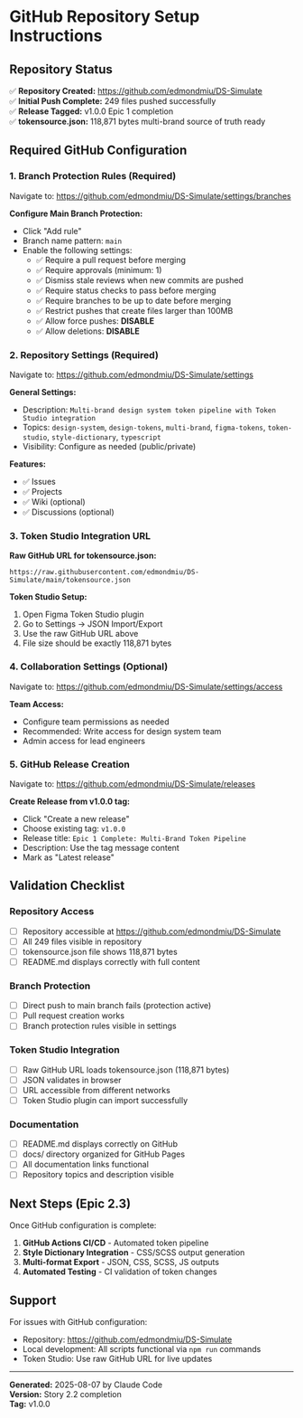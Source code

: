 # GitHub Repository Setup Instructions

## Repository Status

✅ **Repository Created:** https://github.com/edmondmiu/DS-Simulate  
✅ **Initial Push Complete:** 249 files pushed successfully  
✅ **Release Tagged:** v1.0.0 Epic 1 completion  
✅ **tokensource.json:** 118,871 bytes multi-brand source of truth ready

## Required GitHub Configuration

### 1. Branch Protection Rules (Required)

Navigate to: https://github.com/edmondmiu/DS-Simulate/settings/branches

**Configure Main Branch Protection:**
- Click "Add rule" 
- Branch name pattern: `main`
- Enable the following settings:
  - ✅ Require a pull request before merging
  - ✅ Require approvals (minimum: 1)
  - ✅ Dismiss stale reviews when new commits are pushed
  - ✅ Require status checks to pass before merging
  - ✅ Require branches to be up to date before merging
  - ✅ Restrict pushes that create files larger than 100MB
  - ✅ Allow force pushes: **DISABLE**
  - ✅ Allow deletions: **DISABLE**

### 2. Repository Settings (Required)

Navigate to: https://github.com/edmondmiu/DS-Simulate/settings

**General Settings:**
- Description: `Multi-brand design system token pipeline with Token Studio integration`
- Topics: `design-system`, `design-tokens`, `multi-brand`, `figma-tokens`, `token-studio`, `style-dictionary`, `typescript`
- Visibility: Configure as needed (public/private)

**Features:**
- ✅ Issues
- ✅ Projects  
- ✅ Wiki (optional)
- ✅ Discussions (optional)

### 3. Token Studio Integration URL

**Raw GitHub URL for tokensource.json:**
```
https://raw.githubusercontent.com/edmondmiu/DS-Simulate/main/tokensource.json
```

**Token Studio Setup:**
1. Open Figma Token Studio plugin
2. Go to Settings → JSON Import/Export
3. Use the raw GitHub URL above
4. File size should be exactly 118,871 bytes

### 4. Collaboration Settings (Optional)

Navigate to: https://github.com/edmondmiu/DS-Simulate/settings/access

**Team Access:**
- Configure team permissions as needed
- Recommended: Write access for design system team
- Admin access for lead engineers

### 5. GitHub Release Creation

Navigate to: https://github.com/edmondmiu/DS-Simulate/releases

**Create Release from v1.0.0 tag:**
- Click "Create a new release"
- Choose existing tag: `v1.0.0`
- Release title: `Epic 1 Complete: Multi-Brand Token Pipeline`
- Description: Use the tag message content
- Mark as "Latest release"

## Validation Checklist

### Repository Access
- [ ] Repository accessible at https://github.com/edmondmiu/DS-Simulate
- [ ] All 249 files visible in repository
- [ ] tokensource.json file shows 118,871 bytes
- [ ] README.md displays correctly with full content

### Branch Protection
- [ ] Direct push to main branch fails (protection active)
- [ ] Pull request creation works
- [ ] Branch protection rules visible in settings

### Token Studio Integration  
- [ ] Raw GitHub URL loads tokensource.json (118,871 bytes)
- [ ] JSON validates in browser
- [ ] URL accessible from different networks
- [ ] Token Studio plugin can import successfully

### Documentation
- [ ] README.md displays correctly on GitHub
- [ ] docs/ directory organized for GitHub Pages
- [ ] All documentation links functional
- [ ] Repository topics and description visible

## Next Steps (Epic 2.3)

Once GitHub configuration is complete:

1. **GitHub Actions CI/CD** - Automated token pipeline
2. **Style Dictionary Integration** - CSS/SCSS output generation  
3. **Multi-format Export** - JSON, CSS, SCSS, JS outputs
4. **Automated Testing** - CI validation of token changes

## Support

For issues with GitHub configuration:
- Repository: https://github.com/edmondmiu/DS-Simulate
- Local development: All scripts functional via `npm run` commands
- Token Studio: Use raw GitHub URL for live updates

---

**Generated:** 2025-08-07 by Claude Code  
**Version:** Story 2.2 completion  
**Tag:** v1.0.0